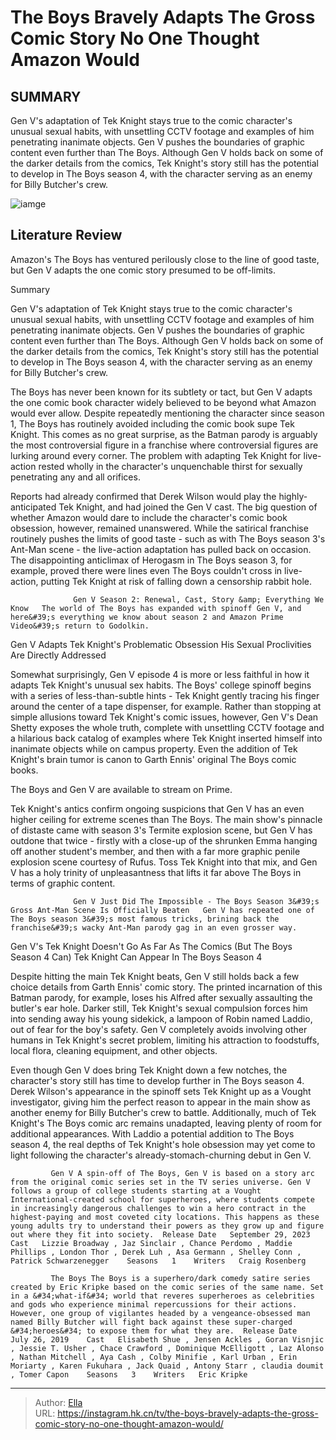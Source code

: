 # The Boys Bravely Adapts The Gross Comic Story No One Thought Amazon Would


## SUMMARY 



  Gen V&#39;s adaptation of Tek Knight stays true to the comic character&#39;s unusual sexual habits, with unsettling CCTV footage and examples of him penetrating inanimate objects.   Gen V pushes the boundaries of graphic content even further than The Boys.   Although Gen V holds back on some of the darker details from the comics, Tek Knight&#39;s story still has the potential to develop in The Boys season 4, with the character serving as an enemy for Billy Butcher&#39;s crew.  

![iamge](https://static1.srcdn.com/wordpress/wp-content/uploads/2023/10/erin-moriarty-as-starlight-and-colby-minifie-as-ashley-in-the-boys.jpg)

## Literature Review
Amazon&#39;s The Boys has ventured perilously close to the line of good taste, but Gen V adapts the one comic story presumed to be off-limits.





Summary

  Gen V&#39;s adaptation of Tek Knight stays true to the comic character&#39;s unusual sexual habits, with unsettling CCTV footage and examples of him penetrating inanimate objects.   Gen V pushes the boundaries of graphic content even further than The Boys.   Although Gen V holds back on some of the darker details from the comics, Tek Knight&#39;s story still has the potential to develop in The Boys season 4, with the character serving as an enemy for Billy Butcher&#39;s crew.  







The Boys has never been known for its subtlety or tact, but Gen V adapts the one comic book character widely believed to be beyond what Amazon would ever allow. Despite repeatedly mentioning the character since season 1, The Boys has routinely avoided including the comic book supe Tek Knight. This comes as no great surprise, as the Batman parody is arguably the most controversial figure in a franchise where controversial figures are lurking around every corner. The problem with adapting Tek Knight for live-action rested wholly in the character&#39;s unquenchable thirst for sexually penetrating any and all orifices.

Reports had already confirmed that Derek Wilson would play the highly-anticipated Tek Knight, and had joined the Gen V cast. The big question of whether Amazon would dare to include the character&#39;s comic book obsession, however, remained unanswered. While the satirical franchise routinely pushes the limits of good taste - such as with The Boys season 3&#39;s Ant-Man scene - the live-action adaptation has pulled back on occasion. The disappointing anticlimax of Herogasm in The Boys season 3, for example, proved there were lines even The Boys couldn&#39;t cross in live-action, putting Tek Knight at risk of falling down a censorship rabbit hole.




                  Gen V Season 2: Renewal, Cast, Story &amp; Everything We Know   The world of The Boys has expanded with spinoff Gen V, and here&#39;s everything we know about season 2 and Amazon Prime Video&#39;s return to Godolkin.    


 Gen V Adapts Tek Knight&#39;s Problematic Obsession 
His Sexual Proclivities Are Directly Addressed
          

Somewhat surprisingly, Gen V episode 4 is more or less faithful in how it adapts Tek Knight&#39;s unusual sex habits. The Boys&#39; college spinoff begins with a series of less-than-subtle hints - Tek Knight gently tracing his finger around the center of a tape dispenser, for example. Rather than stopping at simple allusions toward Tek Knight&#39;s comic issues, however, Gen V&#39;s Dean Shetty exposes the whole truth, complete with unsettling CCTV footage and a hilarious back catalog of examples where Tek Knight inserted himself into inanimate objects while on campus property. Even the addition of Tek Knight&#39;s brain tumor is canon to Garth Ennis&#39; original The Boys comic books.






The Boys and Gen V are available to stream on Prime.




Tek Knight&#39;s antics confirm ongoing suspicions that Gen V has an even higher ceiling for extreme scenes than The Boys. The main show&#39;s pinnacle of distaste came with season 3&#39;s Termite explosion scene, but Gen V has outdone that twice - firstly with a close-up of the shrunken Emma hanging off another student&#39;s member, and then with a far more graphic penile explosion scene courtesy of Rufus. Toss Tek Knight into that mix, and Gen V has a holy trinity of unpleasantness that lifts it far above The Boys in terms of graphic content.

                  Gen V Just Did The Impossible - The Boys Season 3&#39;s Gross Ant-Man Scene Is Officially Beaten   Gen V has repeated one of The Boys season 3&#39;s most famous tricks, brining back the franchise&#39;s wacky Ant-Man parody gag in an even grosser way.    






 Gen V&#39;s Tek Knight Doesn&#39;t Go As Far As The Comics (But The Boys Season 4 Can) 
Tek Knight Can Appear In The Boys Season 4
         

Despite hitting the main Tek Knight beats, Gen V still holds back a few choice details from Garth Ennis&#39; comic story. The printed incarnation of this Batman parody, for example, loses his Alfred after sexually assaulting the butler&#39;s ear hole. Darker still, Tek Knight&#39;s sexual compulsion forces him into sending away his young sidekick, a lampoon of Robin named Laddio, out of fear for the boy&#39;s safety. Gen V completely avoids involving other humans in Tek Knight&#39;s secret problem, limiting his attraction to foodstuffs, local flora, cleaning equipment, and other objects.

Even though Gen V does bring Tek Knight down a few notches, the character&#39;s story still has time to develop further in The Boys season 4. Derek Wilson&#39;s appearance in the spinoff sets Tek Knight up as a Vought investigator, giving him the perfect reason to appear in the main show as another enemy for Billy Butcher&#39;s crew to battle. Additionally, much of Tek Knight&#39;s The Boys comic arc remains unadapted, leaving plenty of room for additional appearances. With Laddio a potential addition to The Boys season 4, the real depths of Tek Knight&#39;s hole obsession may yet come to light following the character&#39;s already-stomach-churning debut in Gen V.




             Gen V A spin-off of The Boys, Gen V is based on a story arc from the original comic series set in the TV series universe. Gen V follows a group of college students starting at a Vought International-created school for superheroes, where students compete in increasingly dangerous challenges to win a hero contract in the highest-paying and most coveted city locations. This happens as these young adults try to understand their powers as they grow up and figure out where they fit into society.  Release Date   September 29, 2023    Cast   Lizzie Broadway , Jaz Sinclair , Chance Perdomo , Maddie Phillips , London Thor , Derek Luh , Asa Germann , Shelley Conn , Patrick Schwarzenegger    Seasons   1    Writers   Craig Rosenberg       

             The Boys The Boys is a superhero/dark comedy satire series created by Eric Kripke based on the comic series of the same name. Set in a &#34;what-if&#34; world that reveres superheroes as celebrities and gods who experience minimal repercussions for their actions. However, one group of vigilantes headed by a vengeance-obsessed man named Billy Butcher will fight back against these super-charged &#34;heroes&#34; to expose them for what they are.  Release Date   July 26, 2019    Cast   Elisabeth Shue , Jensen Ackles , Goran Visnjic , Jessie T. Usher , Chace Crawford , Dominique McElligott , Laz Alonso , Nathan Mitchell , Aya Cash , Colby Minifie , Karl Urban , Erin Moriarty , Karen Fukuhara , Jack Quaid , Antony Starr , claudia doumit , Tomer Capon    Seasons   3    Writers   Eric Kripke       


---

> Author: [Ella](https://instagram.hk.cn/)  
> URL: https://instagram.hk.cn/tv/the-boys-bravely-adapts-the-gross-comic-story-no-one-thought-amazon-would/  

